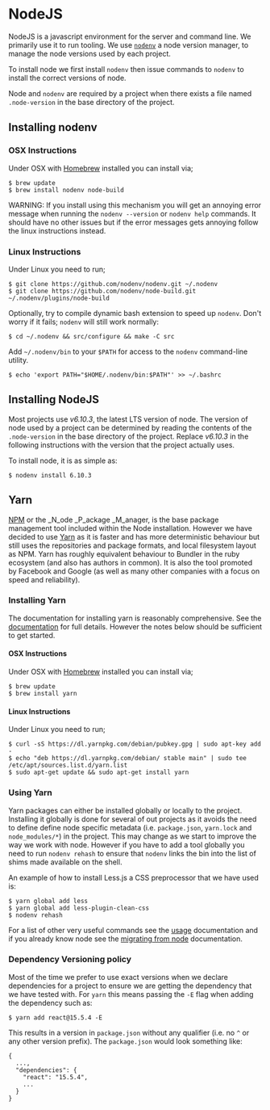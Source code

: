 # NodeJS

NodeJS is a javascript environment for the server and command line. We primarily use it to run
tooling. We use [`nodenv`](https://github.com/nodenv/nodenv) a node version manager, to manage the
node versions used by each project.

To install node we first install `nodenv` then issue commands to `nodenv` to install the correct
versions of node.

Node and `nodenv` are required by a project when there exists a file named `.node-version` in the
base directory of the project.

## Installing nodenv

### OSX Instructions

Under OSX with [Homebrew](Homebrew.md) installed you can install via;

    $ brew update
    $ brew install nodenv node-build

WARNING: If you install using this mechanism you will get an annoying error message when running
the `nodenv --version` or `nodenv help` commands. It should have no other issues but if the error
messages gets annoying follow the linux instructions instead.

### Linux Instructions

Under Linux you need to run;

    $ git clone https://github.com/nodenv/nodenv.git ~/.nodenv
    $ git clone https://github.com/nodenv/node-build.git ~/.nodenv/plugins/node-build

Optionally, try to compile dynamic bash extension to speed up `nodenv`. Don't worry if it fails; `nodenv`
will still work normally:

    $ cd ~/.nodenv && src/configure && make -C src

Add `~/.nodenv/bin` to your `$PATH` for access to the `nodenv` command-line utility.

    $ echo 'export PATH="$HOME/.nodenv/bin:$PATH"' >> ~/.bashrc

## Installing NodeJS

Most projects use _v6.10.3_, the latest LTS version of node. The version of node used by a project can be
determined by reading the contents of the `.node-version` in the base directory of the project. Replace
_v6.10.3_ in the following instructions with the version that the project actually uses.

To install node, it is as simple as:

    $ nodenv install 6.10.3

## Yarn

[NPM](https://npmjs.org/) or the _N_ode _P_ackage _M_anager, is the base package management tool
included within the Node installation. However we have decided to use [Yarn](https://yarnpkg.com/en/)
as it is faster and has more deterministic behaviour but still uses the repositories and package formats,
and local filesystem layout as NPM. Yarn has roughly equivalent behaviour to Bundler in the ruby ecosystem
(and also has authors in common). It is also the tool promoted by Facebook and Google (as well as many
other companies with a focus on speed and reliability).

### Installing Yarn

The documentation for installing yarn is reasonably comprehensive. See the
[documentation](https://yarnpkg.com/en/docs/install) for full details. However the notes below should
be sufficient to get started.

#### OSX Instructions

Under OSX with [Homebrew](Homebrew.md) installed you can install via;

    $ brew update
    $ brew install yarn

#### Linux Instructions

Under Linux you need to run;

    $ curl -sS https://dl.yarnpkg.com/debian/pubkey.gpg | sudo apt-key add -
    $ echo "deb https://dl.yarnpkg.com/debian/ stable main" | sudo tee /etc/apt/sources.list.d/yarn.list
    $ sudo apt-get update && sudo apt-get install yarn

### Using Yarn

Yarn packages can either be installed globally or locally to the project. Installing it globally is done
for several of out projects as it avoids the need to define define node specific metadata (i.e. `package.json`,
`yarn.lock` and `node_modules/*`) in the project. This may change as we start to improve the way we work
with node. However if you have to add a tool globally you need to run `nodenv rehash` to ensure that `nodenv`
links the bin into the list of shims made available on the shell.

An example of how to install Less.js a CSS preprocessor that we have used is:

    $ yarn global add less
    $ yarn global add less-plugin-clean-css
    $ nodenv rehash

For a list of other very useful commands see the [usage](https://yarnpkg.com/en/docs/usage) documentation
and if you already know node see the [migrating from node](https://yarnpkg.com/lang/en/docs/migrating-from-npm/)
documentation.

### Dependency Versioning policy

Most of the time we prefer to use exact versions when we declare dependencies for a project to ensure we
are getting the dependency that we have tested with. For `yarn` this means passing the `-E` flag when adding
the dependency such as:

    $ yarn add react@15.5.4 -E

This results in a version in `package.json` without any qualifier (i.e. no `^` or any other version prefix).
The `package.json` would look something like:

    {
      ...,
      "dependencies": {
        "react": "15.5.4",
        ...
      }
    }
